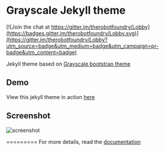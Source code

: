 Grayscale Jekyll theme
=========================

[![Join the chat at https://gitter.im/therobotfoundry/Lobby](https://badges.gitter.im/therobotfoundry/Lobby.svg)](https://gitter.im/therobotfoundry/Lobby?utm_source=badge&utm_medium=badge&utm_campaign=pr-badge&utm_content=badge)

Jekyll theme based on [Grayscale bootstrap theme ](http://ironsummitmedia.github.io/startbootstrap-grayscale/)

## Demo
View this jekyll theme in action [here](https://jeromelachaud.github.io/grayscale-theme)

## Screenshot
![screenshot](https://raw.githubusercontent.com/jeromelachaud/grayscale-theme/master/screenshot.png)

=========
For more details, read the [documentation](http://jekyllrb.com/)
